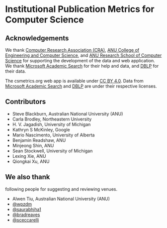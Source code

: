 # Institutional Publication Metrics for Computer Science

## Acknowledgements

We thank [Computer Research Association (CRA)](http://cra.org), [ANU College of Engineering and Computer Science](http://cecs.anu.edu.au), and [ANU Research School of Computer Science](http://cs.anu.edu.au) for supporting the development of the data and web application. We thank [Microsoft Academic Search](http://academic.research.microsoft.com) for their help and data, and [DBLP](http://dblp.uni-trier.de) for their data.

The csmetrics.org web app is available under [CC BY 4.0](https://creativecommons.org/licenses/by/4.0/). Data from [Microsoft Academic Search](http://academic.research.microsoft.com) and [DBLP](http://dblp.uni-trier.de) are under their respective licenses.

## Contributors

* Steve Blackburn, Australian National University (ANU)
* Carla Brodley, Northeastern University
* H. V. Jagadish, University of Michigan
* Kathryn S McKinley, Google
* Mario Nascimento, University of Alberta
* Benjamin Readshaw, ANU
* Minjeong Shin, ANU
* Sean Stockwell, University of Michigan
* Lexing Xie, ANU
* Qiongkai Xu, ANU

## We also thank

following people for suggesting and reviewing venues.

* Alwen Tiu, Australian National University (ANU)
* [@wpzdm](https://github.com/wpzdm)
* [@saurabhjha1](https://github.com/saurabhjha1)
* [@bradreaves](https://github.com/bradreaves)
* [@sceccarelli](https://github.com/sceccarelli)
